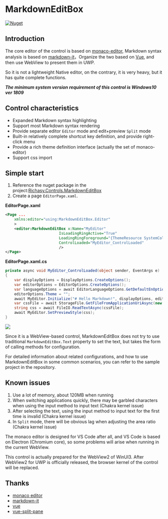 # MarkdownEditBox

[![Nuget](https://img.shields.io/nuget/v/Richasy.Controls.MarkdownEditBox)](https://www.nuget.org/packages/Richasy.Controls.MarkdownEditBox/)

## Introduction

The core editor of the control is based on [monaco-editor](https://microsoft.github.io/monaco-editor/), Markdown syntax analysis is based on [markdown-it](https://github.com/markdown-it/markdown-it)，Organize the two based on [Vue](https://vuejs.org/), and then use WebView to present them in UWP.

So it is not a lightweight Native editor, on the contrary, it is very heavy, but it has quite complete functions.

***The minimum system version requirement of this control is Windows10 ver 1809***

## Control characteristics

- Expanded Markdown syntax highlighting
- Support most Markdown syntax rendering
- Provide separate editor `Editor` mode and edit+preview `Split` mode
- Built-in relatively complete shortcut key definition, and provide right-click menu
- Provide a rich theme definition interface (actually the set of monaco-editor)
- Support css import

## Simple start

1. Reference the nuget package in the project:[Richasy.Controls.MarkdownEditBox](https://www.nuget.org/packages/Richasy.Controls.MarkdownEditBox/)
2. Create a page `EditorPage.xaml`.

**EditorPage.xaml**

```xml
<Page ...
    xmlns:editor="using:MarkdownEditBox.Editor"
    >
    <editor:MarkdownEditBox x:Name="MyEditor"
                        IsLoadingRingActive="True"
                        LoadingRingForeground="{ThemeResource SystemColorControlAccentBrush}"
                        ControlLoaded="MyEditor_ControlLoaded"
                        />
</Page>
```

**EditorPage.xaml.cs**

```csharp
private async void MyEditor_ControlLoaded(object sender, EventArgs e)
{
    var displayOptions = DisplayOptions.CreateOptions();
    var editorOptions = EditorOptions.CreateOptions();
    var languageOptions = await EditorLanguageOptions.GetDefaultEnOptionsAsync();
    editorOptions.Theme = "";
    await MyEditor.Initialize("# Hello Markdown!", displayOptions, editorOptions, "", languageOptions);
    var cssFile = await StorageFile.GetFileFromApplicationUriAsync(new Uri("你的自定义CSS文件路径（需要在项目内）"));
    string css = await FileIO.ReadTextAsync(cssFile);
    await MyEditor.SetPreviewStyle(css);
}
```

![](https://i.loli.net/2020/09/06/jqvFZrVOcY9t7fh.png)

Since it is a WebView-based control, MarkdownEditBox does not try to use traditional `MarkdownEditBox.Text` property to set the text, but takes the form of calling methods for configuration.

For detailed information about related configurations, and how to use MarkdownEditBox in some common scenarios, you can refer to the sample project in the repository.

## Known issues

1. Use a lot of memory, about 120MB when running
2. When switching applications quickly, there may be garbled characters when using the input method to input text (Chakra kernel issue)
3. After selecting the text, using the input method to input text for the first time is invalid (Chakra kernel issue)
4. In `Split` mode, there will be obvious lag when adjusting the area ratio (Chakra kernel issue)

The monaco editor is designed for VS Code after all, and VS Code is based on Electron (Chromium core), so some problems will arise when running in the current WebView.

This control is actually prepared for the WebView2 of WinUI3. After WebView2 for UWP is officially released, the browser kernel of the control will be replaced.

## Thanks

- [monaco editor](https://github.com/Microsoft/monaco-editor)
- [markdown-it](https://github.com/markdown-it/markdown-it)
- [vue](https://github.com/vuejs/vue)
- [vue-split-pane](https://github.com/PanJiaChen/vue-split-pane)